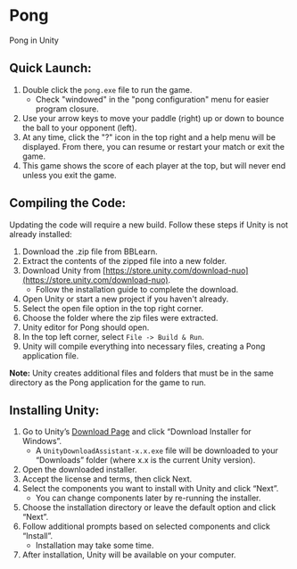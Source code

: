 # Pong
Pong in Unity
## Quick Launch:

1. Double click the `pong.exe` file to run the game.
   - Check "windowed" in the "pong configuration" menu for easier program closure.
2. Use your arrow keys to move your paddle (right) up or down to bounce the ball to your opponent (left).
3. At any time, click the "?" icon in the top right and a help menu will be displayed. From there, you can resume or restart your match or exit the game.
4. This game shows the score of each player at the top, but will never end unless you exit the game.

## Compiling the Code:

Updating the code will require a new build. Follow these steps if Unity is not already installed:

1. Download the .zip file from BBLearn.
2. Extract the contents of the zipped file into a new folder.
3. Download Unity from [https://store.unity.com/download-nuo](https://store.unity.com/download-nuo).
   - Follow the installation guide to complete the download.
4. Open Unity or start a new project if you haven't already.
5. Select the open file option in the top right corner.
6. Choose the folder where the zip files were extracted.
7. Unity editor for Pong should open.
8. In the top left corner, select `File -> Build & Run`.
9. Unity will compile everything into necessary files, creating a Pong application file.

**Note:** Unity creates additional files and folders that must be in the same directory as the Pong application for the game to run.

## Installing Unity:

1. Go to Unity’s [Download Page](https://unity.com/download) and click “Download Installer for Windows”.
   - A `UnityDownloadAssistant-x.x.exe` file will be downloaded to your “Downloads” folder (where x.x is the current Unity version).
2. Open the downloaded installer.
3. Accept the license and terms, then click Next.
4. Select the components you want to install with Unity and click “Next”.
   - You can change components later by re-running the installer.
5. Choose the installation directory or leave the default option and click “Next”.
6. Follow additional prompts based on selected components and click “Install”.
   - Installation may take some time.
7. After installation, Unity will be available on your computer.
